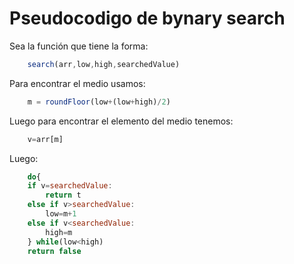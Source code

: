 # Pseudocodigo de bynary search

Sea la función que tiene la forma:

```javascript
    search(arr,low,high,searchedValue)
```

Para encontrar el medio usamos:

```javascript
    m = roundFloor(low+(low+high)/2)
```

Luego para encontrar el elemento del medio tenemos:

```javascript
    v=arr[m]
```

Luego:

```javascript
    do{
    if v=searchedValue:
        return t
    else if v>searchedValue:
        low=m+1
    else if v<searchedValue:
        high=m
    } while(low<high)
    return false
```
